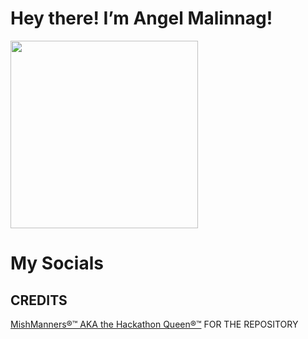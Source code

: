 # Hey there! I’m Angel Malinnag! 

<a href="URL_REDIRECT" target="blank"><img align="center" src="https://i.pinimg.com/736x/53/0c/53/530c539debb963b1008c1fdffe069e65.jpg" height="300" /></a>


# My Socials
<p align="left">
<a href="https://www.facebook.com/elpasanty"" height="30" /></a>
<a href="https://www.instagram.com/malinnag.a/" alt="Instagram" height="30" /></a>
</p>




## CREDITS

<a href="https://github.com/mishmanners" target="blank">MishManners®™ AKA the Hackathon Queen®™</a> FOR THE REPOSITORY
